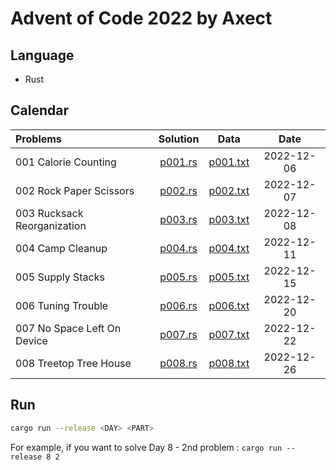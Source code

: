 # Advent of Code 2022 by Axect

## Language

* Rust

## Calendar

Problems | Solution | Data | Date
:------ | :------: | :--: | :---:
001 Calorie Counting | [p001.rs](./src/problems/p001.rs) | [p001.txt](./input/p001.txt) | 2022-12-06
002 Rock Paper Scissors | [p002.rs](./src/problems/p002.rs) | [p002.txt](./input/p002.txt) | 2022-12-07
003 Rucksack Reorganization | [p003.rs](./src/problems/p003.rs) | [p003.txt](./input/p003.txt) | 2022-12-08
004 Camp Cleanup | [p004.rs](./src/problems/p004.rs) | [p004.txt](./input/p004.txt) | 2022-12-11
005 Supply Stacks | [p005.rs](./src/problems/p005.rs) | [p005.txt](./input/p005.txt) | 2022-12-15
006 Tuning Trouble | [p006.rs](./src/problems/p006.rs) | [p006.txt](./input/p006.txt) | 2022-12-20
007 No Space Left On Device | [p007.rs](./src/problems/p007.rs) | [p007.txt](./input/p007.txt) | 2022-12-22
008 Treetop Tree House | [p008.rs](./src/problems/p008.rs) | [p008.txt](./input/p008.txt) | 2022-12-26

## Run

```sh
cargo run --release <DAY> <PART>
```

For example, if you want to solve Day 8 - 2nd problem : `cargo run --release 8 2`
